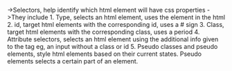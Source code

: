 
->Selectors, help identify which html element will have css properties
->They include 
    1. Type, selects an html element, uses the element in the html
    2. id, target html elements with the corresponding id, uses a # sign
    3. Class, target html elements with the corresponding class, uses a period
    4. Attribute selectors, selects an html element using the additional info given to the tag
        eg, an input without a class or id
    5. Pseudo classes and pseudo elements, style html elements based on their current states. Pseudo elements selects a certain part of an element.